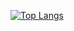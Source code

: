 
[![Top Langs](https://github-readme-stats.vercel.app/api/top-langs/?username=sanderkaupang&layout=compact)](https://github.com/anuraghazra/github-readme-stats)

<!---
sanderkaupang/sanderkaupang is a ✨ special ✨ repository because its `README.md` (this file) appears on your GitHub profile.
You can click the Preview link to take a look at your changes.
--->
